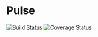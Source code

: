 # Pulse

[![Build Status](https://magnum.travis-ci.com/intelsdilabs/pulse.svg?token=2ujsxEpZo1issFyVWX29&branch=master)](https://magnum.travis-ci.com/intelsdilabs/pulse)
[![Coverage Status](https://coveralls.io/repos/intelsdilabs/pulse/badge.svg?branch=HEAD)](https://coveralls.io/r/intelsdilabs/pulse?branch=HEAD)
